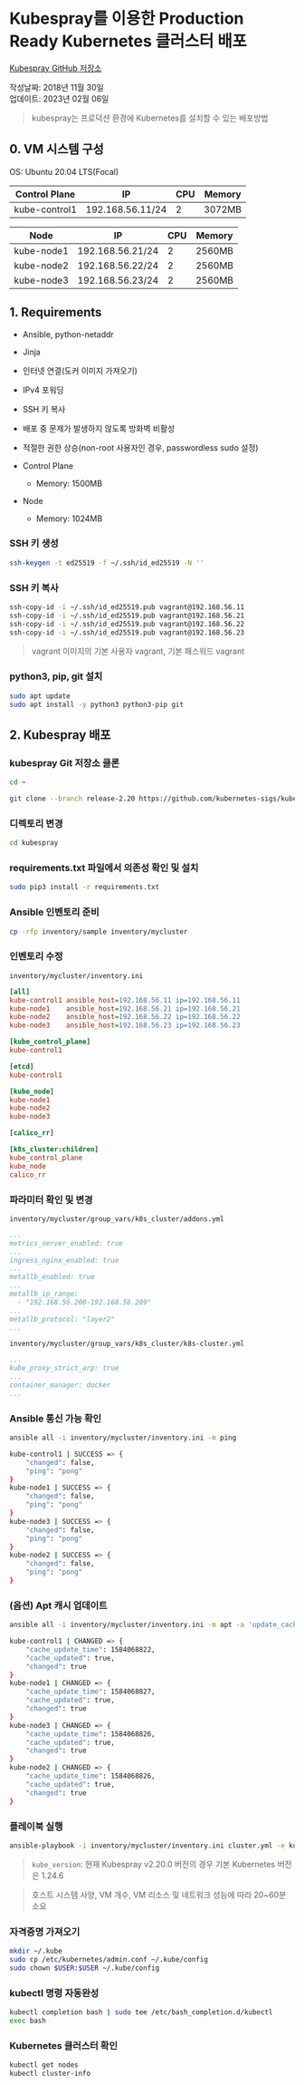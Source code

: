 # Kubespray를 이용한 Production Ready Kubernetes 클러스터 배포

[Kubespray GitHub 저장소](https://github.com/kubernetes-sigs/kubespray)

작성날짜: 2018년 11월 30일  
업데이트: 2023년 02월 06일

> kubespray는 프로덕션 환경에 Kubernetes를 설치할 수 있는 배포방법

## 0. VM 시스템 구성

OS: Ubuntu 20.04 LTS(Focal)

| Control Plane      | IP               | CPU | Memory |
|--------------------|------------------|-----|--------|
| kube-control1      | 192.168.56.11/24 | 2   | 3072MB |

| Node               | IP               | CPU | Memory |
|--------------------|------------------|-----|--------|
| kube-node1         | 192.168.56.21/24 | 2   | 2560MB |
| kube-node2         | 192.168.56.22/24 | 2   | 2560MB |
| kube-node3         | 192.168.56.23/24 | 2   | 2560MB |

## 1. Requirements

- Ansible, python-netaddr
- Jinja
- 인터넷 연결(도커 이미지 가져오기)
- IPv4 포워딩
- SSH 키 복사
- 배포 중 문제가 발생하지 않도록 방화벽 비활성
- 적절한 권한 상승(non-root 사용자인 경우, passwordless sudo 설정)

- Control Plane
  - Memory: 1500MB
- Node
  - Memory: 1024MB

### SSH 키 생성

```bash
ssh-keygen -t ed25519 -f ~/.ssh/id_ed25519 -N ''
```

### SSH 키 복사

```bash
ssh-copy-id -i ~/.ssh/id_ed25519.pub vagrant@192.168.56.11
ssh-copy-id -i ~/.ssh/id_ed25519.pub vagrant@192.168.56.21
ssh-copy-id -i ~/.ssh/id_ed25519.pub vagrant@192.168.56.22
ssh-copy-id -i ~/.ssh/id_ed25519.pub vagrant@192.168.56.23
```

> vagrant 이미지의 기본 사용자 vagrant, 기본 패스워드 vagrant

### python3, pip, git 설치

```bash
sudo apt update  
sudo apt install -y python3 python3-pip git
```

## 2. Kubespray 배포

### kubespray Git 저장소 클론

```bash
cd ~
```

```bash
git clone --branch release-2.20 https://github.com/kubernetes-sigs/kubespray.git  
```

### 디렉토리 변경

```bash
cd kubespray
```

### requirements.txt 파일에서 의존성 확인 및 설치

```bash
sudo pip3 install -r requirements.txt  
```

### Ansible 인벤토리 준비

```bash
cp -rfp inventory/sample inventory/mycluster
```

### 인벤토리 수정

`inventory/mycluster/inventory.ini`

```ini
[all]  
kube-control1 ansible_host=192.168.56.11 ip=192.168.56.11
kube-node1    ansible_host=192.168.56.21 ip=192.168.56.21
kube-node2    ansible_host=192.168.56.22 ip=192.168.56.22
kube-node3    ansible_host=192.168.56.23 ip=192.168.56.23

[kube_control_plane]  
kube-control1 

[etcd]  
kube-control1  

[kube_node]  
kube-node1  
kube-node2
kube-node3  

[calico_rr]  

[k8s_cluster:children]  
kube_control_plane  
kube_node  
calico_rr
```

### 파라미터 확인 및 변경

`inventory/mycluster/group_vars/k8s_cluster/addons.yml`

```yaml
...
metrics_server_enabled: true
...
ingress_nginx_enabled: true
...
metallb_enabled: true
...
metallb_ip_range:
  - "192.168.56.200-192.168.56.209"
...
metallb_protocol: "layer2"
...
```

`inventory/mycluster/group_vars/k8s_cluster/k8s-cluster.yml`

```yaml
...
kube_proxy_strict_arp: true
...
container_manager: docker
...
```

### Ansible 통신 가능 확인

```bash
ansible all -i inventory/mycluster/inventory.ini -m ping

kube-control1 | SUCCESS => {
    "changed": false,
    "ping": "pong"
}
kube-node1 | SUCCESS => {
    "changed": false,
    "ping": "pong"
}
kube-node3 | SUCCESS => {
    "changed": false,
    "ping": "pong"
}
kube-node2 | SUCCESS => {
    "changed": false,
    "ping": "pong"
}
```

### (옵션) Apt 캐시 업데이트

```bash
ansible all -i inventory/mycluster/inventory.ini -m apt -a 'update_cache=yes' --become

kube-control1 | CHANGED => {
    "cache_update_time": 1584068822,
    "cache_updated": true,
    "changed": true
}
kube-node1 | CHANGED => {
    "cache_update_time": 1584068827,
    "cache_updated": true,
    "changed": true
}
kube-node3 | CHANGED => {
    "cache_update_time": 1584068826,
    "cache_updated": true,
    "changed": true
}
kube-node2 | CHANGED => {
    "cache_update_time": 1584068826,
    "cache_updated": true,
    "changed": true
}
```

### 플레이북 실행

```bash
ansible-playbook -i inventory/mycluster/inventory.ini cluster.yml -e kube_version=v1.24.X --become
```

> `kube_version`: 현재 Kubespray v2.20.0 버전의 경우 기본 Kubernetes 버전은 1.24.6

> 호스트 시스템 사양, VM 개수, VM 리소스 및 네트워크 성능에 따라 20~60분 소요

### 자격증명 가져오기

```bash
mkdir ~/.kube
sudo cp /etc/kubernetes/admin.conf ~/.kube/config
sudo chown $USER:$USER ~/.kube/config
```

### kubectl 명령 자동완성

```bash
kubectl completion bash | sudo tee /etc/bash_completion.d/kubectl
exec bash
```

### Kubernetes 클러스터 확인

```bash
kubectl get nodes
kubectl cluster-info
```

